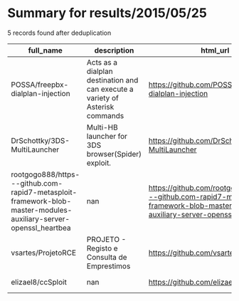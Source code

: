 
# Summary for results/2015/05/25
    
5 records found after deduplication

| full_name | description | html_url | matched_list | matched_count | pushed_at | size | stargazers_count | language | forks_count | vul_ids |
|------------------------------------------------------------------------------------------------------------------|-------------------------------------------------------------------------------|-------------------------------------------------------------------------------------------------------------------------------------|----------------------------------|-----------------|---------------------------|--------|--------------------|------------|---------------|-----------|
| POSSA/freepbx-dialplan-injection | Acts as a dialplan destination and can execute a variety of Asterisk commands | https://github.com/POSSA/freepbx-dialplan-injection | ['command injection'] | 1 | 2015-05-25 11:04:02+00:00 | 208 | 8 | PHP | 8 | [] |
| DrSchottky/3DS-MultiLauncher | Multi-HB launcher for 3DS browser(Spider) exploit. | https://github.com/DrSchottky/3DS-MultiLauncher | ['exploit'] | 1 | 2015-05-25 13:11:21+00:00 | 140 | 3 | HTML | 1 | [] |
| rootgogo888/https---github.com-rapid7-metasploit-framework-blob-master-modules-auxiliary-server-openssl_heartbea | nan | https://github.com/rootgogo888/https---github.com-rapid7-metasploit-framework-blob-master-modules-auxiliary-server-openssl_heartbea | ['metasploit module OR payload'] | 1 | 2015-05-25 07:30:57+00:00 | 100 | 0 | nan | 0 | [] |
| vsartes/ProjetoRCE | PROJETO - Registo e Consulta de Emprestimos | https://github.com/vsartes/ProjetoRCE | ['rce'] | 1 | 2015-05-25 11:28:55+00:00 | 0 | 0 | nan | 0 | [] |
| elizael8/ccSploit | nan | https://github.com/elizael8/ccSploit | ['sploit'] | 1 | 2015-05-25 17:24:35+00:00 | 120 | 0 | Python | 0 | [] |
